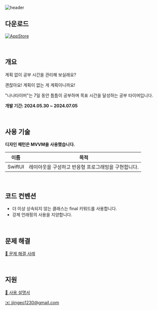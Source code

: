 ![header](https://github.com/user-attachments/assets/2bbb5027-07a4-4209-8fb4-58c73d84feab)


## 다운로드
[![AppStore](https://img.shields.io/badge/App_Store-0D96F6?style=for-the-badge&logo=app-store&logoColor=white)](https://apps.apple.com/kr/app/%EB%82%98%EB%82%98%ED%83%80%EC%9D%B4%EB%A8%B8-%EA%B3%84%ED%9A%8D-%EC%97%86%EC%9D%B4-%EA%B3%B5%EB%B6%80%ED%95%98%EC%9E%90/id6511249582)

<br/>

## 개요
계획 없이 공부 시간을 관리해 보실래요?

괜찮아요! 계획이 없는 게 계획이니까요!

"나나타이머"는 7일 동안 틈틈이 공부하며 목표 시간을 달성하는 공부 타이머입니다.

**개발 기간: 2024.05.30 ~ 2024.07.05**

<br/>

## 사용 기술
**디자인 패턴은 MVVM을 사용했습니다.**

| 이름 | 목적 |
| --- | --- |
| SwiftUI | 레이아웃을 구성하고 반응형 프로그래밍을 구현합니다. |

<br/>

## 코드 컨벤션
- 더 이상 상속되지 않는 클래스는 final 키워드를 사용합니다.
- 강제 언래핑의 사용을 지양합니다.

<br/>

## 문제 해결
[🔗 문제 해결 사례](https://axiomatic-mambo-9a8.notion.site/180b946392fe80acbdf8c00e71116d30?pvs=4)

<br/>

## 지원
[🔗 사용 설명서](https://axiomatic-mambo-9a8.notion.site/4fb73debf43f4920a5768ed9d2cf8bae?pvs=4)

[✉️ jjingeo1230@gmail.com](mailto:jjingeo1230@gmail.com)

